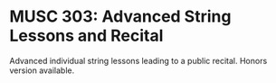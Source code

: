 # MUSC 303: Advanced String Lessons and Recital

Advanced individual string lessons leading to a public recital. Honors version available.